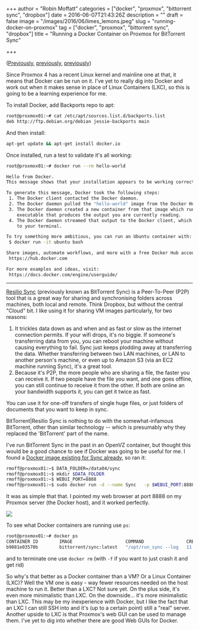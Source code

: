 +++
author = "Robin Moffatt"
categories = ["docker", "proxmox", "bittorrent sync", "dropbox"]
date = 2016-06-07T21:43:26Z
description = ""
draft = false
image = "/images/2016/06/limes_lemons.jpeg"
slug = "running-docker-on-proxmox"
tag = ["docker", "proxmox", "bittorrent sync", "dropbox"]
title = "Running a Docker Container on Proxmox for BitTorrent Sync"

+++

([Previously](http://rmoff.net/2016/06/07/a-new-arrival/), [previously](http://rmoff.net/2016/06/07/commissioning-my-proxmox-server/), [previously](http://rmoff.net/2016/06/07/importing-vmware-and-virtualbox-vms-to-proxmox/))

Since Proxmox 4 has a recent Linux kernel and mainline one at that, it means that Docker can be run on it. I've yet to really dig into Docker and work out when it makes sense in place of Linux Containers (LXC), so this is going to be a learning experience for me. 

To install Docker, add Backports repo to apt: 
```bash
root@proxmox01:~# cat /etc/apt/sources.list.d/backports.list
deb http://ftp.debian.org/debian jessie-backports main
```

And then install: 

```bash
apt-get update && apt-get install docker.io
```

Once installed, run a test to validate it's all working: 

```bash
root@proxmox01:~# docker run --rm hello-world

Hello from Docker.
This message shows that your installation appears to be working correctly.

To generate this message, Docker took the following steps:
 1. The Docker client contacted the Docker daemon.
 2. The Docker daemon pulled the "hello-world" image from the Docker Hub.
 3. The Docker daemon created a new container from that image which runs the
    executable that produces the output you are currently reading.
 4. The Docker daemon streamed that output to the Docker client, which sent it
    to your terminal.

To try something more ambitious, you can run an Ubuntu container with:
 $ docker run -it ubuntu bash

Share images, automate workflows, and more with a free Docker Hub account:
 https://hub.docker.com

For more examples and ideas, visit:
 https://docs.docker.com/engine/userguide/
```

---

[Resilio Sync](https://getsync.com) (previously known as BitTorrent Sync) is a Peer-To-Peer (P2P) tool that is a great way for sharing and synchronising folders across machines, both local and remote. Think Dropbox, but without the central "Cloud" bit. I like using it for sharing VM images particularly, for two reasons: 

1. It trickles data down as and when and as fast or slow as the internet connection permits. If your wifi drops, it's no biggie. If someone's transferring data from you, you can reboot your machine without causing everything to fail. Sync just keeps plodding away at transferring the data. Whether transferring between two LAN machines, or LAN to another person's machine, or even up to Amazon S3 (via an EC2 machine running Sync), it's a great tool.
2. Because it's P2P, the more people who are sharing a file, the faster you can receive it. If two people have the file you want, and one goes offline, you can still continue to receive it from the other. If both are online an your bandwidth supports it, you can get it twice as fast. 

You can use it for one-off transfers of single huge files, or just folders of documents that you want to keep in sync.
 
BitTorrent|Resilio Sync is nothing to do with the somewhat-infamous BitTorrent, other than similar technology -- which is presumably why they replaced the 'BitTorrent' part of the name.

I've run BitTorrent Sync in the past in an OpenVZ container, but thought this would be a good chance to see if Docker was going to be useful for me. I found a [Docker image existing for Sync already]((https://hub.docker.com/r/bittorrent/sync/)), so ran it: 

```bash
rmoff@proxmox01:~$ DATA_FOLDER=/data04/sync
rmoff@proxmox01:~$ mkdir $DATA_FOLDER
rmoff@proxmox01:~$ WEBUI_PORT=8888
rmoff@proxmox01:~$ sudo docker run -d --name Sync   -p $WEBUI_PORT:8888 -p 55555   -v $DATA_FOLDER:/mnt/sync -v /data04:/mnt/mounted_folders/data04  --restart on-failure   bittorrent/sync
```

It was as simple that that. I pointed my web browser at port 8888 on my Proxmox server (the Docker host), and it worked perfectly.

![](/content/images/2016/06/Sync___c7415250d7a3.png)

To see what Docker containers are running use `ps`: 

```bash
root@proxmox01:~# docker ps
CONTAINER ID        IMAGE                    COMMAND                CREATED             STATUS              PORTS                                              NAMES
b9081e03570b        bittorrent/sync:latest   "/opt/run_sync --log   11 hours ago        Up 11 hours         0.0.0.0:8888->8888/tcp, 0.0.0.0:32770->55555/tcp   Sync
```

and to terminate one use `docker rm` (with `-f` if you want to just crash it and get rid)

So why's that better as a Docker container than a VM? Or a Linux Container (LXC)? Well the VM one is easy - way fewer resources needed on the host machine to run it. Better than a LXC? Not sure yet. On the plus side, it's even more minimalistic than LXC. On the downside... it's more minimalistic than LXC. This may be my inexperience with Docker, but I like the fact that an LXC I can still SSH into and it's (up to a certain point) still a "real" server. Another upside to LXC is that Proxmox's web GUI can be used to manage them. I've yet to dig into whether there are good Web GUIs for Docker.
